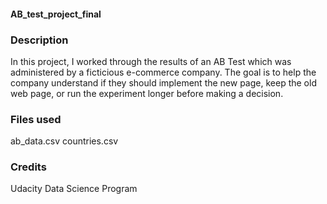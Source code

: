 #### AB_test_project_final

### Description
In this project, I worked through the results of an AB Test which was administered by a ficticious e-commerce company.  The goal is to help the company understand if they should implement the new page, keep the old web page, or run the experiment longer before making a decision.

### Files used
ab_data.csv
countries.csv


### Credits
Udacity Data Science Program
